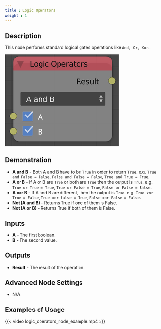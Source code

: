 ```yaml
---
title : Logic Operators
weight : 1
---
```


## Description

This node performs standard logical gates operations like `And, Or,
Xor`.

![image](logic_operators_node.png)

## Demonstration

- **A and B** - Both A and B have to be `True` in order to return
    `True`. e.g. `True and False = False`, `False and False = False`,
    `True and True = True`.
- **A or B** - If A or B are `True` or both are `True` then the output
    is `True`. e.g. `True or True = True`, `True or False = True`,
    `False or False = False`.
- **A xor B** - If A and B are different, then the output is `True`.
    e.g. `True xor True = False`, `True xor false = True`, `False xor
    False = False`.
- **Not (A and B)** - Returns <span class="title-ref">True</span> if
    one of them is <span class="title-ref">False</span>.
- **Not (A or B)** - Returns <span class="title-ref">True</span> if
    both of them is <span class="title-ref">False</span>.

## Inputs

- **A** - The first boolean.
- **B** - The second value.

## Outputs

- **Result** - The result of the operation.

## Advanced Node Settings

- N/A

## Examples of Usage

{{< video logic_operators_node_example.mp4 >}}
